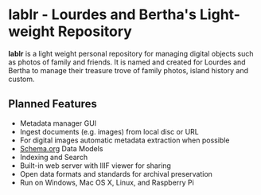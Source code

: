 
# lablr - Lourdes and Bertha's Light-weight Repository

**lablr** is a light weight personal repository
for managing digital objects such as photos of
family and friends. It is named and created for 
Lourdes and Bertha to manage their treasure trove of
family photos, island history and custom.


## Planned Features

+ Metadata manager GUI
+ Ingest documents (e.g. images) from local disc or URL
+ For digital images automatic metadata extraction when possible
+ [Schema.org](https://schema.org/docs/schemas.html) Data Models
+ Indexing and Search
+ Built-in web server with IIIF viewer for sharing
+ Open data formats and standards for archival preservation
+ Run on Windows, Mac OS X, Linux, and Raspberry Pi


